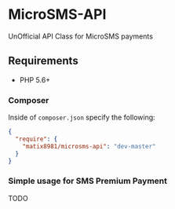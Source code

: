 # MicroSMS-API
UnOfficial API Class for MicroSMS payments

## Requirements
* PHP 5.6+

### Composer

Inside of `composer.json` specify the following:

``` json
{
  "require": {
    "matix8981/microsms-api": "dev-master"
  }
}
```

### Simple usage for SMS Premium Payment

TODO
